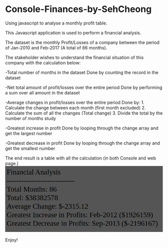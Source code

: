 # Console-Finances-by-SehCheong
Using javascript to analyse a monthly profit table.

This Javascript application is used to perform a financial analysis.

The dataset is the monthly Profit/Losses of a company between the period of Jan-2010 and Feb-2017 (A total of 86 months).

The stakeholder wishes to understand the financial situation of this company with the calculation below:


-Total number of months in the dataset
    Done by counting the record in the dataset

-Net total amount of profit/losses over the entire period
    Done by performing a sum over all amount in the dataset

-Average changes in profit/losses over the entire period
    Done by:
        1. Calculate the change between each month (first month excluded)
        2. Calculate the sum of all the changes (Total change)
        3. Divide the total by the number of months study

-Greatest increase in profit
    Done by looping through the change array and get the largest number

-Greatest decrease in profit
    Done by looping through the change array and get the smallest number

The end result is a table with all the calculation (in both Console and web page.)
![Screenshot](./Financial_analysis.png)

Enjoy!
